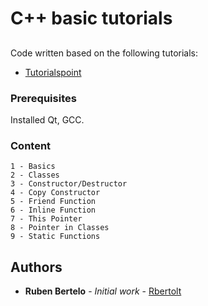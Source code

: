 # C++ basic tutorials


## 

Code written based on the following tutorials:
* [Tutorialspoint](https://www.tutorialspoint.com/cplusplus/)

### Prerequisites

Installed Qt, GCC.

### Content

    1 - Basics
    2 - Classes
    3 - Constructor/Destructor
    4 - Copy Constructor
    5 - Friend Function
    6 - Inline Function
    7 - This Pointer
    8 - Pointer in Classes
    9 - Static Functions

## Authors

* **Ruben Bertelo** - *Initial work* - [Rbertolt](https://github.com/PurpleBooth)




